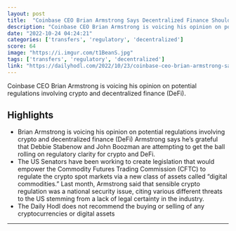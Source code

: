 ```yaml
---
layout: post
title:  "Coinbase CEO Brian Armstrong Says Decentralized Finance Should Be Protected From Regulatory Overreach - The Daily Hodl"
description: "Coinbase CEO Brian Armstrong is voicing his opinion on potential regulations involving crypto and decentralized finance (DeFi)."
date: "2022-10-24 04:24:21"
categories: ['transfers', 'regulatory', 'decentralized']
score: 64
image: "https://i.imgur.com/t1BeanS.jpg"
tags: ['transfers', 'regulatory', 'decentralized']
link: "https://dailyhodl.com/2022/10/23/coinbase-ceo-brian-armstrong-says-decentralized-finance-should-be-protected-from-regulatory-overreach/"
---
```


Coinbase CEO Brian Armstrong is voicing his opinion on potential regulations involving crypto and decentralized finance (DeFi).

## Highlights

- Brian Armstrong is voicing his opinion on potential regulations involving crypto and decentralized finance (DeFi) Armstrong says he’s grateful that Debbie Stabenow and John Boozman are attempting to get the ball rolling on regulatory clarity for crypto and DeFi.
- The US Senators have been working to create legislation that would empower the Commodity Futures Trading Commission (CFTC) to regulate the crypto spot markets via a new class of assets called “digital commodities.” Last month, Armstrong said that sensible crypto regulation was a national security issue, citing various different threats to the US stemming from a lack of legal certainty in the industry.
- The Daily Hodl does not recommend the buying or selling of any cryptocurrencies or digital assets

---
